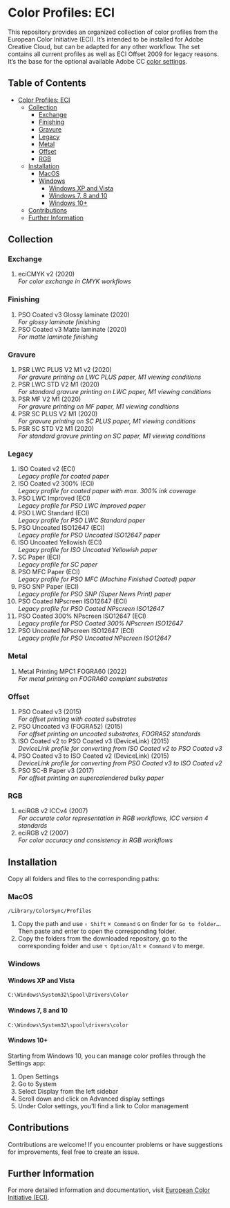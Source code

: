 # Color Profiles: ECI

This repository provides an organized collection of color profiles from the European Color Initiative (ECI). It’s intended to be installed for Adobe Creative Cloud, but can be adapted for any other workflow. The set contains all current profiles as well as ECI Offset 2009 for legacy reasons. It’s the base for the optional available Adobe CC [color settings](https://github.com/grommasdietz/color-settings/).

## Table of Contents

- [Color Profiles: ECI](#user-content-color-profiles-eci)
  - [Collection](#user-content-collection)
    - [Exchange](#user-content-exchange)
    - [Finishing](#user-content-finishing)
    - [Gravure](#user-content-gravure)
    - [Legacy](#user-content-legacy)
    - [Metal](#user-content-metal)
    - [Offset](#user-content-offset)
    - [RGB](#user-content-rgb)
  - [Installation](#user-content-installation)
    - [MacOS](#user-content-macos)
    - [Windows](#user-content-windows)
      - [Windows XP and Vista](#user-content-windows-xp-and-vista)
      - [Windows 7, 8 and 10](#user-content-windows-7-8-and-10)
      - [Windows 10+](#user-content-windows-10)
  - [Contributions](#user-content-contributions)
  - [Further Information](#user-content-further-information)

## Collection

### Exchange
1. eciCMYK v2 (2020)  
   *For color exchange in CMYK workflows*

### Finishing
1. PSO Coated v3 Glossy laminate (2020)  
   *For glossy laminate finishing*
2. PSO Coated v3 Matte laminate (2020)  
   *For matte laminate finishing*

### Gravure
1. PSR LWC PLUS V2 M1 v2 (2020)  
   *For gravure printing on LWC PLUS paper, M1 viewing conditions*
2. PSR LWC STD V2 M1 (2020)  
   *For standard gravure printing on LWC paper, M1 viewing conditions*
3. PSR MF V2 M1 (2020)  
   *For gravure printing on MF paper, M1 viewing conditions*
4. PSR SC PLUS V2 M1 (2020)  
   *For gravure printing on SC PLUS paper, M1 viewing conditions*
5. PSR SC STD V2 M1 (2020)  
   *For standard gravure printing on SC paper, M1 viewing conditions*

### Legacy
1. ISO Coated v2 (ECI)  
   *Legacy profile for coated paper*
2. ISO Coated v2 300% (ECI)  
   *Legacy profile for coated paper with max. 300% ink coverage*
3. PSO LWC Improved (ECI)  
   *Legacy profile for PSO LWC Improved paper*
4. PSO LWC Standard (ECI)  
   *Legacy profile for PSO LWC Standard paper*
5. PSO Uncoated ISO12647 (ECI)  
   *Legacy profile for PSO Uncoated ISO12647 paper*
6. ISO Uncoated Yellowish (ECI)  
   *Legacy profile for ISO Uncoated Yellowish paper*
7. SC Paper (ECI)  
   *Legacy profile for SC paper*
8. PSO MFC Paper (ECI)  
   *Legacy profile for PSO MFC (Machine Finished Coated) paper*
9. PSO SNP Paper (ECI)  
   *Legacy profile for PSO SNP (Super News Print) paper*
10. PSO Coated NPscreen ISO12647 (ECI)  
    *Legacy profile for PSO Coated NPscreen ISO12647*
11. PSO Coated 300% NPscreen ISO12647 (ECI)  
    *Legacy profile for PSO Coated 300% NPscreen ISO12647*
12. PSO Uncoated NPscreen ISO12647 (ECI)  
    *Legacy profile for PSO Uncoated NPscreen ISO12647*

### Metal
1. Metal Printing MPC1 FOGRA60 (2022)  
   *For metal printing on FOGRA60 complant substrates*

### Offset
1. PSO Coated v3 (2015)  
   *For offset printing with coated substrates*
2. PSO Uncoated v3 (FOGRA52) (2015)  
   *For offset printing on uncoated substrates, FOGRA52 standards*
3. ISO Coated v2 to PSO Coated v3 (DeviceLink) (2015)  
   *DeviceLink profile for converting from ISO Coated v2 to PSO Coated v3*
4. PSO Coated v3 to ISO Coated v2 (DeviceLink) (2015)  
   *DeviceLink profile for converting from PSO Coated v3 to ISO Coated v2*
5. PSO SC-B Paper v3 (2017)  
   *For offset printing on supercalendered bulky paper*

### RGB
1. eciRGB v2 ICCv4 (2007)  
   *For accurate color representation in RGB workflows, ICC version 4 standards*
2. eciRGB v2 (2007)  
   *For color accuracy and consistency in RGB workflows*

## Installation

Copy all folders and files to the corresponding paths:

### MacOS
```
/Library/ColorSync/Profiles
```

1. Copy the path and use `⇧ Shift` `⌘ Command` `G` on finder for `Go to folder…`. Then paste and enter to open the corresponding folder.
2. Copy the folders from the downloaded repository, go to the corresponding folder and use `⌥ Option/Alt` `⌘ Command` `V` to merge.

### Windows

#### Windows XP and Vista
```
C:\Windows\System32\Spool\Drivers\Color
```

#### Windows 7, 8 and 10
```
C:\Windows\System32\spool\drivers\color
```

#### Windows 10+
Starting from Windows 10, you can manage color profiles through the Settings app:
1. Open Settings
2. Go to System
3. Select Display from the left sidebar
4. Scroll down and click on Advanced display settings
5. Under Color settings, you'll find a link to Color management

## Contributions

Contributions are welcome! If you encounter problems or have suggestions for improvements, feel free to create an issue.

## Further Information
For more detailed information and documentation, visit [European Color Initiative (ECI)](http://www.eci.org).
